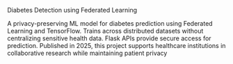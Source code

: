 Diabetes Detection using Federated Learning


A privacy-preserving ML model for diabetes prediction using Federated Learning and TensorFlow. Trains across distributed datasets without centralizing sensitive health data. Flask APIs provide secure access for prediction. Published in 2025, this project supports healthcare institutions in collaborative research while maintaining patient privacy
